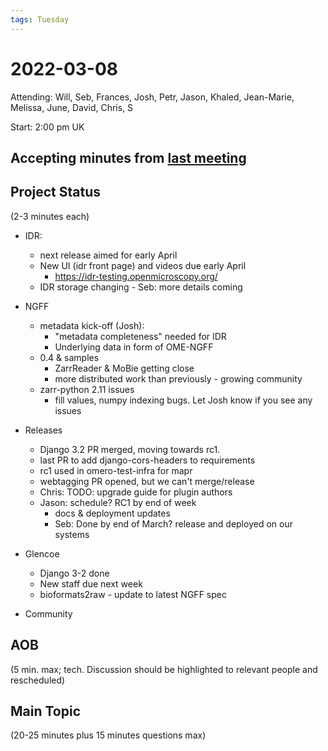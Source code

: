 ```yaml
---
tags: Tuesday
---
```


# 2022-03-08

Attending: Will, Seb, Frances, Josh, Petr, Jason, Khaled, Jean-Marie, Melissa, June, David, Chris, S

Start: 2:00 pm UK

## Accepting minutes from [last meeting](https://github.com/ome/meeting-minutes)

## Project Status

(2-3 minutes each)

- IDR:
  - next release aimed for early April
  - New UI (idr front page) and videos due early April
      - https://idr-testing.openmicroscopy.org/
  - IDR storage changing - Seb: more details coming

- NGFF
  - metadata kick-off (Josh):
    - "metadata completeness" needed for IDR
    - Underlying data in form of OME-NGFF
  - 0.4 & samples
    - ZarrReader & MoBie getting close
    - more distributed work than previously - growing community
  - zarr-python 2.11 issues
    - fill values, numpy indexing bugs. Let Josh know if you see any issues

- Releases
  - Django 3.2 PR merged, moving towards rc1.
  - last PR to add django-cors-headers to requirements
  - rc1 used in omero-test-infra for mapr
  - webtagging PR opened, but we can't merge/release
  - Chris: TODO: upgrade guide for plugin authors
  - Jason: schedule? RC1 by end of week
    - docs & deployment updates
    - Seb: Done by end of March? release and deployed on our systems

- Glencoe
  - Django 3-2 done
  - New staff due next week
  - bioformats2raw - update to latest NGFF spec

- Community

## AOB

(5 min. max; tech. Discussion should be highlighted to relevant people and rescheduled)

## Main Topic

(20-25 minutes plus 15 minutes questions max)
